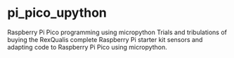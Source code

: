 # pi_pico_upython
Raspberry Pi Pico programming using micropython
Trials and tribulations of buying the RexQualis complete Raspberry Pi starter kit sensors and adapting code to Raspberry Pi Pico using micropython.

